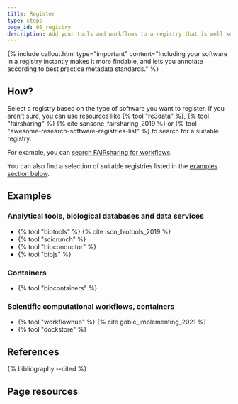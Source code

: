 ```yaml
---
title: Register
type: steps
page_id: 05_registry
description: Add your tools and workflows to a registry that is well known and best practice.
---
```



{% include callout.html type="important" content="Including your software in a registry instantly makes it more findable, and lets you annotate according to best practice metadata standards." %}


## How?

Select a registry based on the type of software you want to register. If you aren't sure, you can use resources like {% tool "re3data" %}, {% tool "fairsharing" %} {% cite sansone_fairsharing_2019 %} or {% tool "awesome-research-software-registries-list" %} to search for a suitable registry.

For example, you can [search FAIRsharing for workflows](https://fairsharing.org/search?fairsharingRegistry=Database&q=workflows).

You can also find a selection of suitable registries listed in the [examples section below](#examples).


## Examples

### Analytical tools, biological databases and data services

- {% tool "biotools" %} {% cite ison_biotools_2019 %}
- {% tool "scicrunch" %}
- {% tool "bioconductor" %}
- {% tool "biojs" %}

### Containers

- {% tool "biocontainers" %}

### Scientific computational workflows, containers 

- {% tool "workflowhub" %} {% cite goble_implementing_2021 %}
- {% tool "dockstore" %} 


## References

{% bibliography --cited %}


## Page resources


